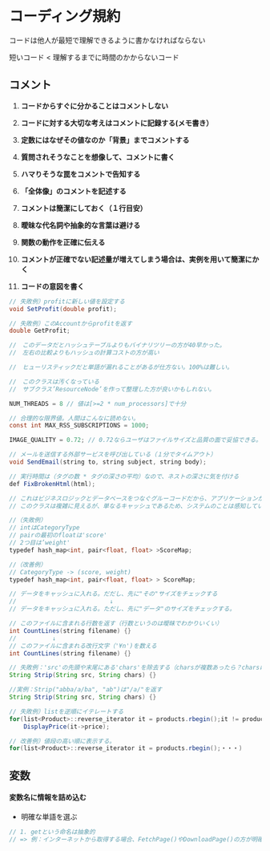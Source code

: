 
# コーディング規約

コードは他人が最短で理解できるように書かなければならない

短いコード < 理解するまでに時間のかからないコード

## コメント

1. **コードからすぐに分かることはコメントしない**

1. **コードに対する大切な考えはコメントに記録する(メモ書き）**

1. **定数にはなぜその値なのか「背景」までコメントする**

1.  **質問されそうなことを想像して、コメントに書く**

1. **ハマりそうな罠をコメントで告知する**

1. **「全体像」のコメントを記述する**

1. **コメントは簡潔にしておく（１行目安）**

1. **曖昧な代名詞や抽象的な言葉は避ける**

1. **関数の動作を正確に伝える**

1. **コメントが正確でない記述量が増えてしまう場合は、実例を用いて簡潔にかく**

1. **コードの意図を書く**



```java
// 失敗例）profitに新しい値を設定する
void SetProfit(double profit);

// 失敗例）このAccountからprofitを返す
double GetProfit;
```

```java
//　このデータだとハッシュテーブルよりもバイナリツリーの方が40早かった。
//　左右の比較よりもハッシュの計算コストの方が高い

//　ヒューリスティックだと単語が漏れることがあるが仕方ない。100%は難しい。

//　このクラスは汚くなっている
//　サブクラス’ResourceNode’を作って整理した方が良いかもしれない。
```

```java
NUM_THREADS = 8 // 値は[>=2 * num_processors]で十分

// 合理的な限界値。人間はこんなに読めない。
const int MAX_RSS_SUBSCRIPTIONS = 1000;

IMAGE_QUALITY = 0.72; // 0.72ならユーザはファイルサイズと品質の面で妥協できる。
```

```java
// メールを送信する外部サービスを呼び出している（１分でタイムアウト）
void SendEmail(string to, string subject, string body);

// 実行時間は（タグの数 * タグの深さの平均）なので、ネストの深さに気を付ける
def FixBrokenHtml(html);
```

```java
// これはビジネスロジックとデータベースをつなぐグルーコードだから、アプリケーションから直接使ってはいけない
// このクラスは複雑に見えるが、単なるキャッシュであるため、システムのことは感知していない
```

```java
//（失敗例）
// intはCategoryType
// pairの最初のfloatは'score'
// 2つ目は’weight'
typedef hash_map<int, pair<float, float> >ScoreMap;

//（改善例）
// CategoryType -> (score, weight)
typedef hash_map<int, pair<float, float> > ScoreMap;
```

```java
// データをキャッシュに入れる。だだし、先に"その"サイズをチェックする
//                          ↓
// データをキャッシュに入れる。ただし、先に"データ"のサイズをチェックする。
```
```java
// このファイルに含まれる行数を返す（行数というのは曖昧でわかりいくい）
int CountLines(string filename) {}
//          ↓
// このファイルに含まれる改行文字（'¥n')を数える
int CountLines(string filename) {}
```

```java
// 失敗例：'src'の先頭や末尾にある'chars'を除去する（charsが複数あったら？charsは文字列？・・）
String Strip(String src, String chars) {}

//実例：Strip("abba/a/ba", "ab")は"/a/"を返す
String Strip(String src, String chars) {}
```

```java
// 失敗例）listを逆順にイテレートする
for(list<Product>::reverse_iterator it = products.rbegin();it != products.rend(); ++it)
	DisplayPrice(it->price);

// 改善例）値段の高い順に表示する。
for(list<Product>::reverse_iterator it = products.rbegin();・・・)
```
## 変数
#### 変数名に情報を詰め込む

* 明確な単語を選ぶ
```java
// 1. getという命名は抽象的 
// => 例：インターネットから取得する場合、FetchPage()やDownloadPage()の方が明確
```
